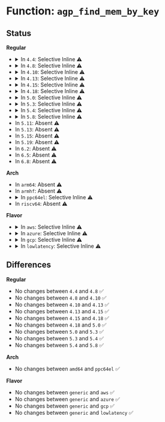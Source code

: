 # Function: <code>agp_find_mem_by_key</code>

## Status
<b>Regular</b>
<ul>
<li>
<details>
<summary>In <code>4.4</code>: Selective Inline ⚠️</summary>

```c
struct agp_memory *agp_find_mem_by_key(int key);
```

**Collision:** Unique Global

**Inline:** Selective

**Transformation:** False

**Instances:**

```
In drivers/char/agp/frontend.c (ffffffff8151b5e5)
Location: drivers/char/agp/frontend.c:47
Inline: True
Inline callers:
  - drivers/char/agp/frontend.c:agp_remove_from_pool
  - drivers/char/agp/frontend.c:agpioc_deallocate_wrap
  - drivers/char/agp/frontend.c:agp_ioctl
  - drivers/char/agp/frontend.c:agp_ioctl
Direct callers:
  - drivers/char/agp/compat_ioctl.c:compat_agp_ioctl
  - drivers/char/agp/compat_ioctl.c:compat_agp_ioctl
```
**Symbols:**

```
ffffffff8151bb70-ffffffff8151bba8: agp_find_mem_by_key (STB_GLOBAL)
```
</details>
</li>
<li>
<details>
<summary>In <code>4.8</code>: Selective Inline ⚠️</summary>

```c
struct agp_memory *agp_find_mem_by_key(int key);
```

**Collision:** Unique Global

**Inline:** Selective

**Transformation:** False

**Instances:**

```
In drivers/char/agp/frontend.c (ffffffff8156f0ea)
Location: drivers/char/agp/frontend.c:47
Inline: True
Inline callers:
  - drivers/char/agp/frontend.c:agp_ioctl
  - drivers/char/agp/frontend.c:agp_ioctl
  - drivers/char/agp/frontend.c:agpioc_deallocate_wrap
  - drivers/char/agp/frontend.c:agp_remove_from_pool
Direct callers:
  - drivers/char/agp/compat_ioctl.c:compat_agp_ioctl
  - drivers/char/agp/compat_ioctl.c:compat_agp_ioctl
```
**Symbols:**

```
ffffffff8156e8b0-ffffffff8156e8e8: agp_find_mem_by_key (STB_GLOBAL)
```
</details>
</li>
<li>
<details>
<summary>In <code>4.10</code>: Selective Inline ⚠️</summary>

```c
struct agp_memory *agp_find_mem_by_key(int key);
```

**Collision:** Unique Global

**Inline:** Selective

**Transformation:** False

**Instances:**

```
In drivers/char/agp/frontend.c (ffffffff8159b7aa)
Location: drivers/char/agp/frontend.c:47
Inline: True
Inline callers:
  - drivers/char/agp/frontend.c:agp_ioctl
  - drivers/char/agp/frontend.c:agp_ioctl
  - drivers/char/agp/frontend.c:agpioc_deallocate_wrap
  - drivers/char/agp/frontend.c:agp_remove_from_pool
Direct callers:
  - drivers/char/agp/compat_ioctl.c:compat_agp_ioctl
  - drivers/char/agp/compat_ioctl.c:compat_agp_ioctl
```
**Symbols:**

```
ffffffff8159af70-ffffffff8159afa8: agp_find_mem_by_key (STB_GLOBAL)
```
</details>
</li>
<li>
<details>
<summary>In <code>4.13</code>: Selective Inline ⚠️</summary>

```c
struct agp_memory *agp_find_mem_by_key(int key);
```

**Collision:** Unique Global

**Inline:** Selective

**Transformation:** False

**Instances:**

```
In drivers/char/agp/frontend.c (ffffffff815af988)
Location: drivers/char/agp/frontend.c:47
Inline: True
Inline callers:
  - drivers/char/agp/frontend.c:agp_ioctl
  - drivers/char/agp/frontend.c:agp_ioctl
  - drivers/char/agp/frontend.c:agpioc_deallocate_wrap
  - drivers/char/agp/frontend.c:agp_remove_from_pool
Direct callers:
  - drivers/char/agp/compat_ioctl.c:compat_agp_ioctl
  - drivers/char/agp/compat_ioctl.c:compat_agp_ioctl
```
**Symbols:**

```
ffffffff815aefd0-ffffffff815af008: agp_find_mem_by_key (STB_GLOBAL)
```
</details>
</li>
<li>
<details>
<summary>In <code>4.15</code>: Selective Inline ⚠️</summary>

```c
struct agp_memory *agp_find_mem_by_key(int key);
```

**Collision:** Unique Global

**Inline:** Selective

**Transformation:** False

**Instances:**

```
In drivers/char/agp/frontend.c (ffffffff816164f8)
Location: drivers/char/agp/frontend.c:47
Inline: True
Inline callers:
  - drivers/char/agp/frontend.c:agp_ioctl
  - drivers/char/agp/frontend.c:agp_ioctl
  - drivers/char/agp/frontend.c:agpioc_deallocate_wrap
  - drivers/char/agp/frontend.c:agp_remove_from_pool
Direct callers:
  - drivers/char/agp/compat_ioctl.c:compat_agp_ioctl
  - drivers/char/agp/compat_ioctl.c:compat_agp_ioctl
```
**Symbols:**

```
ffffffff81615b40-ffffffff81615b78: agp_find_mem_by_key (STB_GLOBAL)
```
</details>
</li>
<li>
<details>
<summary>In <code>4.18</code>: Selective Inline ⚠️</summary>

```c
struct agp_memory *agp_find_mem_by_key(int key);
```

**Collision:** Unique Global

**Inline:** Selective

**Transformation:** False

**Instances:**

```
In drivers/char/agp/frontend.c (ffffffff81650254)
Location: drivers/char/agp/frontend.c:47
Inline: True
Inline callers:
  - drivers/char/agp/frontend.c:agp_ioctl
  - drivers/char/agp/frontend.c:agp_ioctl
  - drivers/char/agp/frontend.c:agpioc_deallocate_wrap
  - drivers/char/agp/frontend.c:agp_remove_from_pool
Direct callers:
  - drivers/char/agp/compat_ioctl.c:compat_agp_ioctl
  - drivers/char/agp/compat_ioctl.c:compat_agp_ioctl
```
**Symbols:**

```
ffffffff8164f8b0-ffffffff8164f8e8: agp_find_mem_by_key (STB_GLOBAL)
```
</details>
</li>
<li>
<details>
<summary>In <code>5.0</code>: Selective Inline ⚠️</summary>

```c
struct agp_memory *agp_find_mem_by_key(int key);
```

**Collision:** Unique Global

**Inline:** Selective

**Transformation:** False

**Instances:**

```
In drivers/char/agp/frontend.c (ffffffff8166e3f0)
Location: drivers/char/agp/frontend.c:47
Inline: True
Inline callers:
  - drivers/char/agp/frontend.c:agp_ioctl
  - drivers/char/agp/frontend.c:agp_ioctl
  - drivers/char/agp/frontend.c:agpioc_deallocate_wrap
  - drivers/char/agp/frontend.c:agp_remove_from_pool
Direct callers:
  - drivers/char/agp/compat_ioctl.c:compat_agp_ioctl
  - drivers/char/agp/compat_ioctl.c:compat_agp_ioctl
```
**Symbols:**

```
ffffffff8166da60-ffffffff8166da94: agp_find_mem_by_key (STB_GLOBAL)
```
</details>
</li>
<li>
<details>
<summary>In <code>5.3</code>: Selective Inline ⚠️</summary>

```c
struct agp_memory *agp_find_mem_by_key(int key);
```

**Collision:** Unique Global

**Inline:** Selective

**Transformation:** False

**Instances:**

```
In drivers/char/agp/frontend.c (ffffffff816a4104)
Location: drivers/char/agp/frontend.c:47
Inline: True
Inline callers:
  - drivers/char/agp/frontend.c:agp_ioctl
  - drivers/char/agp/frontend.c:agp_ioctl
  - drivers/char/agp/frontend.c:agpioc_deallocate_wrap
  - drivers/char/agp/frontend.c:agp_remove_from_pool
Direct callers:
  - drivers/char/agp/compat_ioctl.c:compat_agp_ioctl
  - drivers/char/agp/compat_ioctl.c:compat_agp_ioctl
```
**Symbols:**

```
ffffffff816a3610-ffffffff816a363f: agp_find_mem_by_key (STB_GLOBAL)
```
</details>
</li>
<li>
<details>
<summary>In <code>5.4</code>: Selective Inline ⚠️</summary>

```c
struct agp_memory *agp_find_mem_by_key(int key);
```

**Collision:** Unique Global

**Inline:** Selective

**Transformation:** False

**Instances:**

```
In drivers/char/agp/frontend.c (ffffffff816c6d2e)
Location: drivers/char/agp/frontend.c:47
Inline: True
Inline callers:
  - drivers/char/agp/frontend.c:agp_ioctl
  - drivers/char/agp/frontend.c:agp_ioctl
  - drivers/char/agp/frontend.c:agpioc_deallocate_wrap
  - drivers/char/agp/frontend.c:agp_remove_from_pool
Direct callers:
  - drivers/char/agp/compat_ioctl.c:compat_agp_ioctl
  - drivers/char/agp/compat_ioctl.c:compat_agp_ioctl
```
**Symbols:**

```
ffffffff816c63a0-ffffffff816c63cf: agp_find_mem_by_key (STB_GLOBAL)
```
</details>
</li>
<li>
<details>
<summary>In <code>5.8</code>: Selective Inline ⚠️</summary>

```c
struct agp_memory *agp_find_mem_by_key(int key);
```

**Collision:** Unique Global

**Inline:** Selective

**Transformation:** False

**Instances:**

```
In drivers/char/agp/frontend.c (ffffffff8177b896)
Location: drivers/char/agp/frontend.c:46
Inline: True
Inline callers:
  - drivers/char/agp/frontend.c:agp_ioctl
  - drivers/char/agp/frontend.c:agp_ioctl
  - drivers/char/agp/frontend.c:agp_ioctl
  - drivers/char/agp/frontend.c:agp_remove_from_pool
Direct callers:
  - drivers/char/agp/compat_ioctl.c:compat_agp_ioctl
  - drivers/char/agp/compat_ioctl.c:compat_agp_ioctl
```
**Symbols:**

```
ffffffff8177ad90-ffffffff8177adbf: agp_find_mem_by_key (STB_GLOBAL)
```
</details>
</li>
<li>
In <code>5.11</code>: Absent ⚠️
</li>
<li>
In <code>5.13</code>: Absent ⚠️
</li>
<li>
In <code>5.15</code>: Absent ⚠️
</li>
<li>
In <code>5.19</code>: Absent ⚠️
</li>
<li>
In <code>6.2</code>: Absent ⚠️
</li>
<li>
In <code>6.5</code>: Absent ⚠️
</li>
<li>
In <code>6.8</code>: Absent ⚠️
</li>
</ul>
<b>Arch</b>
<ul>
<li>
In <code>arm64</code>: Absent ⚠️
</li>
<li>
In <code>armhf</code>: Absent ⚠️
</li>
<li>
<details>
<summary>In <code>ppc64el</code>: Selective Inline ⚠️</summary>

```c
struct agp_memory *agp_find_mem_by_key(int key);
```

**Collision:** Unique Global

**Inline:** Selective

**Transformation:** False

**Instances:**

```
In drivers/char/agp/frontend.c (c000000000954238)
Location: drivers/char/agp/frontend.c:47
Inline: True
Inline callers:
  - drivers/char/agp/frontend.c:agp_ioctl
  - drivers/char/agp/frontend.c:agp_ioctl
  - drivers/char/agp/frontend.c:agpioc_deallocate_wrap
  - drivers/char/agp/frontend.c:agp_remove_from_pool
Direct callers:
  - drivers/char/agp/compat_ioctl.c:compat_agp_ioctl
  - drivers/char/agp/compat_ioctl.c:compat_agp_ioctl
```
**Symbols:**

```
c0000000009530a0-c0000000009530f0: agp_find_mem_by_key (STB_GLOBAL)
```
</details>
</li>
<li>
In <code>riscv64</code>: Absent ⚠️
</li>
</ul>
<b>Flavor</b>
<ul>
<li>
<details>
<summary>In <code>aws</code>: Selective Inline ⚠️</summary>

```c
struct agp_memory *agp_find_mem_by_key(int key);
```

**Collision:** Unique Global

**Inline:** Selective

**Transformation:** False

**Instances:**

```
In drivers/char/agp/frontend.c (ffffffff8168c77e)
Location: drivers/char/agp/frontend.c:47
Inline: True
Inline callers:
  - drivers/char/agp/frontend.c:agp_ioctl
  - drivers/char/agp/frontend.c:agp_ioctl
  - drivers/char/agp/frontend.c:agpioc_deallocate_wrap
  - drivers/char/agp/frontend.c:agp_remove_from_pool
Direct callers:
  - drivers/char/agp/compat_ioctl.c:compat_agp_ioctl
  - drivers/char/agp/compat_ioctl.c:compat_agp_ioctl
```
**Symbols:**

```
ffffffff8168bdf0-ffffffff8168be1f: agp_find_mem_by_key (STB_GLOBAL)
```
</details>
</li>
<li>
<details>
<summary>In <code>azure</code>: Selective Inline ⚠️</summary>

```c
struct agp_memory *agp_find_mem_by_key(int key);
```

**Collision:** Unique Global

**Inline:** Selective

**Transformation:** False

**Instances:**

```
In drivers/char/agp/frontend.c (ffffffff8166a17e)
Location: drivers/char/agp/frontend.c:47
Inline: True
Inline callers:
  - drivers/char/agp/frontend.c:agp_ioctl
  - drivers/char/agp/frontend.c:agp_ioctl
  - drivers/char/agp/frontend.c:agpioc_deallocate_wrap
  - drivers/char/agp/frontend.c:agp_remove_from_pool
Direct callers:
  - drivers/char/agp/compat_ioctl.c:compat_agp_ioctl
  - drivers/char/agp/compat_ioctl.c:compat_agp_ioctl
```
**Symbols:**

```
ffffffff816697f0-ffffffff8166981f: agp_find_mem_by_key (STB_GLOBAL)
```
</details>
</li>
<li>
<details>
<summary>In <code>gcp</code>: Selective Inline ⚠️</summary>

```c
struct agp_memory *agp_find_mem_by_key(int key);
```

**Collision:** Unique Global

**Inline:** Selective

**Transformation:** False

**Instances:**

```
In drivers/char/agp/frontend.c (ffffffff816ba9ee)
Location: drivers/char/agp/frontend.c:47
Inline: True
Inline callers:
  - drivers/char/agp/frontend.c:agp_ioctl
  - drivers/char/agp/frontend.c:agp_ioctl
  - drivers/char/agp/frontend.c:agpioc_deallocate_wrap
  - drivers/char/agp/frontend.c:agp_remove_from_pool
Direct callers:
  - drivers/char/agp/compat_ioctl.c:compat_agp_ioctl
  - drivers/char/agp/compat_ioctl.c:compat_agp_ioctl
```
**Symbols:**

```
ffffffff816ba060-ffffffff816ba08f: agp_find_mem_by_key (STB_GLOBAL)
```
</details>
</li>
<li>
<details>
<summary>In <code>lowlatency</code>: Selective Inline ⚠️</summary>

```c
struct agp_memory *agp_find_mem_by_key(int key);
```

**Collision:** Unique Global

**Inline:** Selective

**Transformation:** False

**Instances:**

```
In drivers/char/agp/frontend.c (ffffffff816d4fbe)
Location: drivers/char/agp/frontend.c:47
Inline: True
Inline callers:
  - drivers/char/agp/frontend.c:agp_ioctl
  - drivers/char/agp/frontend.c:agp_ioctl
  - drivers/char/agp/frontend.c:agpioc_deallocate_wrap
  - drivers/char/agp/frontend.c:agp_remove_from_pool
Direct callers:
  - drivers/char/agp/compat_ioctl.c:compat_agp_ioctl
  - drivers/char/agp/compat_ioctl.c:compat_agp_ioctl
```
**Symbols:**

```
ffffffff816d4630-ffffffff816d465f: agp_find_mem_by_key (STB_GLOBAL)
```
</details>
</li>
</ul>

## Differences
<b>Regular</b>
<ul>
<li>
No changes between <code>4.4</code> and <code>4.8</code> ✅
</li>
<li>
No changes between <code>4.8</code> and <code>4.10</code> ✅
</li>
<li>
No changes between <code>4.10</code> and <code>4.13</code> ✅
</li>
<li>
No changes between <code>4.13</code> and <code>4.15</code> ✅
</li>
<li>
No changes between <code>4.15</code> and <code>4.18</code> ✅
</li>
<li>
No changes between <code>4.18</code> and <code>5.0</code> ✅
</li>
<li>
No changes between <code>5.0</code> and <code>5.3</code> ✅
</li>
<li>
No changes between <code>5.3</code> and <code>5.4</code> ✅
</li>
<li>
No changes between <code>5.4</code> and <code>5.8</code> ✅
</li>
</ul>
<b>Arch</b>
<ul>
<li>
No changes between <code>amd64</code> and <code>ppc64el</code> ✅
</li>
</ul>
<b>Flavor</b>
<ul>
<li>
No changes between <code>generic</code> and <code>aws</code> ✅
</li>
<li>
No changes between <code>generic</code> and <code>azure</code> ✅
</li>
<li>
No changes between <code>generic</code> and <code>gcp</code> ✅
</li>
<li>
No changes between <code>generic</code> and <code>lowlatency</code> ✅
</li>
</ul>

